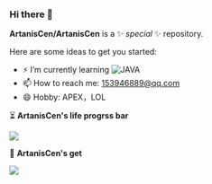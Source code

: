 ### Hi there 👋


**ArtanisCen/ArtanisCen** is a ✨ _special_ ✨ repository.

Here are some ideas to get you started:

- ⚡ I’m currently learning ![JAVA](https://img.shields.io/badge/-JAVA-239120?style=flat-square&logo=JAVA&logoColor=ffffff)
- 📫 How to reach me: 153946889@qq.com
- 😄 Hobby: APEX，LOL

⏳ **ArtanisCen's life progrss bar** 

<a >
  <img align="center" src="https://life-progress-bar.vercel.app/api/?username=ArtanisCen&theme=vue&locale=cn" />
</a>
  
🚀 **ArtanisCen's get**

<a>
<img align="center" src="https://github-readme-stats.vercel.app/api/top-langs/?username=ArtanisCen&theme=material-palenight" />
</a>

